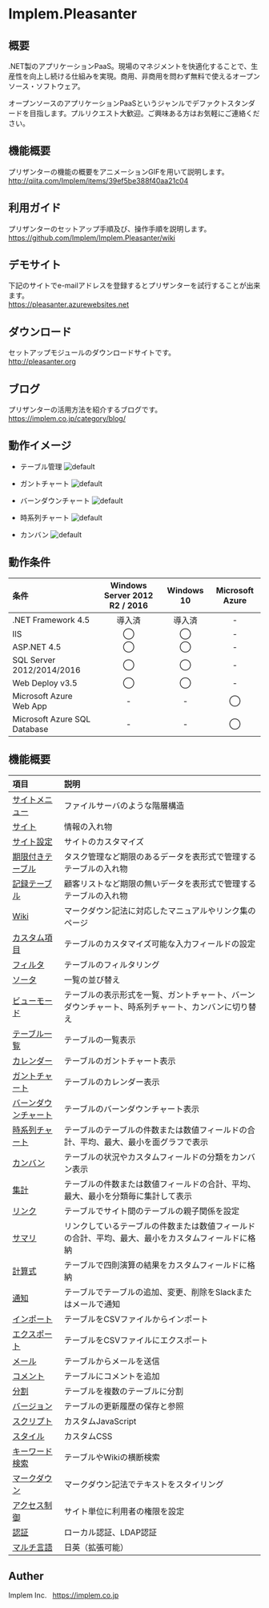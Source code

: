 # Implem.Pleasanter
## 概要
.NET製のアプリケーションPaaS。現場のマネジメントを快適化することで、生産性を向上し続ける仕組みを実現。商用、非商用を問わず無料で使えるオープンソース・ソフトウェア。  

オープンソースのアプリケーションPaaSというジャンルでデファクトスタンダードを目指します。プルリクエスト大歓迎。ご興味ある方はお気軽にご連絡ください。  
## 機能概要
プリザンターの機能の概要をアニメーションGIFを用いて説明します。  
http://qiita.com/Implem/items/39ef5be388f40aa21c04

## 利用ガイド
プリザンターのセットアップ手順及び、操作手順を説明します。  
https://github.com/Implem/Implem.Pleasanter/wiki

## デモサイト
下記のサイトでe-mailアドレスを登録するとプリザンターを試行することが出来ます。  
https://pleasanter.azurewebsites.net

## ダウンロード
セットアップモジュールのダウンロードサイトです。  
http://pleasanter.org

## ブログ
プリザンターの活用方法を紹介するブログです。  
https://implem.co.jp/category/blog/

## 動作イメージ
* テーブル管理
![default](https://cloud.githubusercontent.com/assets/12204265/19873886/e25c990e-a004-11e6-8e74-4d157e5fc2db.gif)

* ガントチャート
![default](https://cloud.githubusercontent.com/assets/12204265/19873780/4a8411a2-a004-11e6-960a-0af292cb27ee.gif)

* バーンダウンチャート
![default](https://cloud.githubusercontent.com/assets/12204265/19873800/6b917fd8-a004-11e6-87f4-4cc1aa6b1d20.gif)

* 時系列チャート
![default](https://cloud.githubusercontent.com/assets/12204265/19873846/a7f5469e-a004-11e6-9fd7-1772abc4cafd.gif)

* カンバン
![default](https://cloud.githubusercontent.com/assets/12204265/19873860/c35f79f4-a004-11e6-801b-6d3463e34201.gif)

## 動作条件
|条件|Windows Server 2012 R2 / 2016|Windows 10|Microsoft Azure|
|:--|:--:|:--:|:--:|
|.NET Framework 4.5|導入済|導入済|-|
|IIS|◯|◯|-|
|ASP.NET 4.5|◯|◯|-|
|SQL Server 2012/2014/2016|◯|◯|-|
|Web Deploy v3.5|◯|◯|-|
|Microsoft Azure Web App|-|-|◯|
|Microsoft Azure SQL Database|-|-|◯|

## 機能概要
| 項目               | 説明                                  |
|:-------------------|:--------------------------------------|
|[サイトメニュー](https://github.com/Implem/Implem.Pleasanter/wiki/サイト機能：サイトメニュー)|ファイルサーバのような階層構造|
|[サイト](https://github.com/Implem/Implem.Pleasanter/wiki/サイト機能：サイト)|情報の入れ物|
|[サイト設定]()|サイトのカスタマイズ|
|[期限付きテーブル]()|タスク管理など期限のあるデータを表形式で管理するテーブルの入れ物|
|[記録テーブル]()|顧客リストなど期限の無いデータを表形式で管理するテーブルの入れ物|
|[Wiki]()|マークダウン記法に対応したマニュアルやリンク集のページ|
|[カスタム項目]()|テーブルのカスタマイズ可能な入力フィールドの設定|
|[フィルタ]()|テーブルのフィルタリング|
|[ソータ]()|一覧の並び替え|
|[ビューモード]()|テーブルの表示形式を一覧、ガントチャート、バーンダウンチャート、時系列チャート、カンバンに切り替え|
|[テーブル一覧]()|テーブルの一覧表示|
|[カレンダー]()|テーブルのガントチャート表示|
|[ガントチャート]()|テーブルのカレンダー表示|
|[バーンダウンチャート]()|テーブルのバーンダウンチャート表示|
|[時系列チャート]()|テーブルのテーブルの件数または数値フィールドの合計、平均、最大、最小を面グラフで表示|
|[カンバン]()|テーブルの状況やカスタムフィールドの分類をカンバン表示|
|[集計]()|テーブルの件数または数値フィールドの合計、平均、最大、最小を分類毎に集計して表示|
|[リンク]()|テーブルでサイト間のテーブルの親子関係を設定|
|[サマリ]()|リンクしているテーブルの件数または数値フィールドの合計、平均、最大、最小をカスタムフィールドに格納|
|[計算式]()|テーブルで四則演算の結果をカスタムフィールドに格納|
|[通知]()|テーブルでテーブルの追加、変更、削除をSlackまたはメールで通知|
|[インポート]()|テーブルをCSVファイルからインポート|
|[エクスポート]()|テーブルをCSVファイルにエクスポート|
|[メール]()|テーブルからメールを送信|
|[コメント]()|テーブルにコメントを追加|
|[分割]()|テーブルを複数のテーブルに分割|
|[バージョン]()|テーブルの更新履歴の保存と参照|
|[スクリプト]()|カスタムJavaScript|
|[スタイル]()|カスタムCSS|
|[キーワード検索]()|テーブルやWikiの横断検索|
|[マークダウン]()|マークダウン記法でテキストをスタイリング|
|[アクセス制御]()|サイト単位に利用者の権限を設定|
|[認証]()|ローカル認証、LDAP認証|
|[マルチ言語]()|日英（拡張可能）|

## Auther
Implem Inc.  
<https://implem.co.jp>

